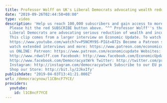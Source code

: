```yaml
---
title: Professor Wolff on UK's Liberal Democrats advocating wealth reduction
date: "2019-09-26T02:44:58+08:00"
type: video
description: 'Help us reach 100,000 subscribers and gain access to more studio time!
  Please hit the red SUBSCRIBE button above. ^^^ Professor Wolff''s thoughts on UK''s
  Liberal Democrats are advocating serious reduction of wealth and income inequality.
  This clip comes from a larger interview on Economic Update. To watch the whole episode:
  https://www.youtube.com/watch?v=P5NCMY9S-PI&t=872s Become a Patreon supporter to
  watch extended interviews and more: https://www.patreon.com/economicupdate Follow
  us ONLINE: Patreon: https://www.patreon.com/economicupdate Websites: https://www.democracyatwork.info/econ...
  http://www.rdwolff.com Facebook: http://www.facebook.com/EconomicUpdate http://www.facebook.com/RichardDWolff
  http://www.facebook.com/DemocracyatWrk Twitter: http://twitter.com/profwolff http://twitter.com/democracyatwrk
  Instagram: http://instagram.com/democracyatwrk Subscribe to our EU podcast: http://economicupdate.libsyn.com
  Shop our Store: http://bit.ly/2JkxIfy'
publishdate: "2019-04-03T13:41:21.000Z"
url: /democracynow/l1CBncF7YCE/
providers:
  youtube:
    id: l1CBncF7YCE
---
```

